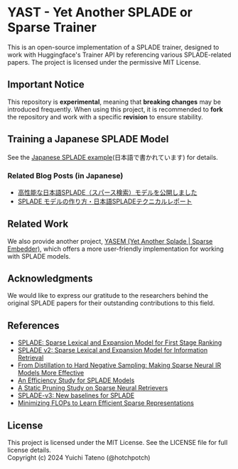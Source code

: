 # YAST - Yet Another SPLADE or Sparse Trainer

This is an open-source implementation of a SPLADE trainer, designed to work with Huggingface's Trainer API by referencing various SPLADE-related papers. The project is licensed under the permissive MIT License.

## Important Notice

This repository is **experimental**, meaning that **breaking changes** may be introduced frequently. When using this project, it is recommended to **fork** the repository and work with a specific **revision** to ensure stability.

## Training a Japanese SPLADE Model

See the [Japanese SPLADE example](./examples/japanese-splade-v1/README.md)(日本語で書かれています) for details.

### Related Blog Posts (in Japanese)

- [高性能な日本語SPLADE（スパース検索）モデルを公開しました](https://secon.dev/entry/2024/10/07/100000/)
- [SPLADE モデルの作り方・日本語SPLADEテクニカルレポート](https://secon.dev/entry/2024/10/23/080000-japanese-splade-tech-report/)

## Related Work

We also provide another project, [YASEM (Yet Another Splade | Sparse Embedder)](https://github.com/hotchpotch/yasem), which offers a more user-friendly implementation for working with SPLADE models.

## Acknowledgments

We would like to express our gratitude to the researchers behind the original SPLADE papers for their outstanding contributions to this field.

## References

- [SPLADE: Sparse Lexical and Expansion Model for First Stage Ranking](https://arxiv.org/abs/2107.05720)  
- [SPLADE v2: Sparse Lexical and Expansion Model for Information Retrieval](https://arxiv.org/abs/2109.10086)  
- [From Distillation to Hard Negative Sampling: Making Sparse Neural IR Models More Effective](http://arxiv.org/abs/2205.04733)  
- [An Efficiency Study for SPLADE Models](https://dl.acm.org/doi/10.1145/3477495.3531833)  
- [A Static Pruning Study on Sparse Neural Retrievers](https://arxiv.org/abs/2304.12702)  
- [SPLADE-v3: New baselines for SPLADE](https://arxiv.org/abs/2403.06789)  
- [Minimizing FLOPs to Learn Efficient Sparse Representations](https://arxiv.org/abs/2004.05665)  

## License

This project is licensed under the MIT License. See the LICENSE file for full license details.  
Copyright (c) 2024 Yuichi Tateno (@hotchpotch)
